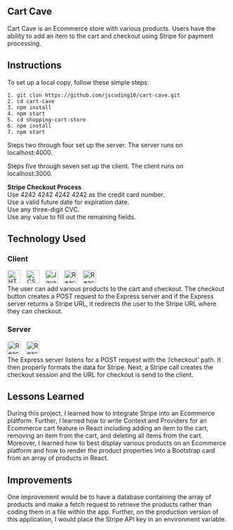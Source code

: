 ## Cart Cave  
Cart Cave is an Ecommerce store with various products. Users have the ability to add an item to the cart and checkout using Stripe for payment processing.

## Instructions
To set up a local copy, follow these simple steps:  
```
1. git clon https://github.com/jscoding10/cart-cave.git  
2. cd cart-cave  
3. npm install  
4. npm start
5. cd shopping-cart-store
6. npm install
7. npm start
```
Steps two through four set up the server. The server runs on localhost:4000.  

Steps five through seven set up the client. The client runs on localhost:3000.    

**Stripe Checkout Process**  
Use 4242 4242 4242 4242 as the credit card number.  
Use a valid future date for expiration date.  
Use any three-digit CVC.  
Use any value to fill out the remaining fields.  

## Technology Used
### Client
<img align="left" alt="HTML" width="30px" style="padding-right:10px;" src="https://cdn.jsdelivr.net/gh/devicons/devicon/icons/html5/html5-plain.svg" />
<img align="left" alt="CSS" width="30px" style="padding-right:10px;" src="https://cdn.jsdelivr.net/gh/devicons/devicon/icons/css3/css3-plain.svg" />
<img align="left" alt="JavaScript" width="30px" style="padding-right:10px;" src="https://cdn.jsdelivr.net/gh/devicons/devicon/icons/javascript/javascript-plain.svg" />
<img align="left" alt="React" width="30px" style="padding-right:10px;" src="https://cdn.jsdelivr.net/gh/devicons/devicon/icons/react/react-original.svg" />
<img align="left" alt="React" width="30px" style="padding-right:10px;" src="https://cdn.jsdelivr.net/gh/devicons/devicon/icons/bootstrap/bootstrap-original.svg" />
<br>
<br>
The user can add various products to the cart and checkout. The checkout button creates a POST request to the Express server and if the Express server returns a Stripe URL, it redirects the user to the Stripe URL where they can checkout. 

### Server  
<img align="left" alt="React" width="30px" style="padding-right:10px;" src="https://cdn.jsdelivr.net/gh/devicons/devicon/icons/nodejs/nodejs-original.svg" />  
<img align="left" alt="React" width="30px" style="padding-right:10px;" src="https://cdn.jsdelivr.net/gh/devicons/devicon/icons/express/express-original.svg" />   
<br>
<br>
The Express server listens for a POST request with the ‘/checkout’ path. It then properly formats the data for Stripe. Next, a Stripe call creates the checkout session and the URL for checkout is send to the client.

## Lessons Learned
During this project, I learned how to integrate Stripe into an Ecommerce platform. Further, I learned how to write Context and Providers for an Ecommerce cart feature in React including adding an item to the cart, removing an item from the cart, and deleting all items from the cart. Moreover, I learned how to best display various products on an Ecommerce platform and how to render the product properties into a Bootstrap card from an array of products in React. 

## Improvements
One improvement would be to have a database containing the array of products and make a fetch request to retrieve the products rather than coding them in a file within the app. Further, on the production version of this application, I would place the Stripe API key in an environment variable. 






